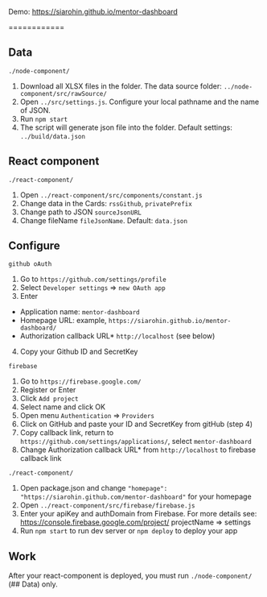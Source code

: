 Demo: https://siarohin.github.io/mentor-dashboard

============

## Data
`./node-component/`

1. Download all XLSX files in the folder. The data source folder: `../node-component/src/rawSource/`
2. Open `../src/settings.js`. Configure your local pathname and the name of JSON.
2. Run `npm start`
3. The script will generate json file into the folder. Default settings: `../build/data.json`


## React component
`./react-component/`

1. Open `../react-component/src/components/constant.js`
2. Change data in the Cards: `rssGithub`, `privatePrefix`
3. Change path to JSON `sourceJsonURL`
4. Change fileName `fileJsonName`. Default: `data.json`


## Configure
`github oAuth`

1. Go to `https://github.com/settings/profile`
2. Select `Developer settings` => `new OAuth app`
3. Enter
- Application name: `mentor-dashboard`
- Homepage URL: example, `https://siarohin.github.io/mentor-dashboard/`
- Authorization callback URL* `http://localhost` (see below)
4. Copy your Github ID and SecretKey

`firebase`
1. Go to `https://firebase.google.com/`
2. Register or Enter
3. Click `Add project`
4. Select name and click OK
5. Open menu `Authentication` => `Providers`
6. Click on GitHub and paste your ID and SecretKey from gitHub (step 4)
7. Copy callback link, return to `https://github.com/settings/applications/`, select `mentor-dashboard`
8. Change Authorization callback URL* from `http://localhost` to firebase callback link

`./react-component/`
1. Open package.json and change `"homepage": "https://siarohin.github.com/mentor-dashboard"` for your homepage
2. Open `../react-component/src/firebase/firebase.js`
3. Enter your apiKey and authDomain from Firebase.
For more details see: https://console.firebase.google.com/project/ projectName => settings
4. Run `npm start` to run dev server or `npm deploy` to deploy your app


## Work
After your react-component is deployed, you must run `./node-component/` (## Data) only.
